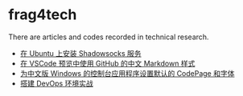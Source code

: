 # frag4tech

There are articles and codes recorded in technical research.

+ [在 Ubuntu 上安装 Shadowsocks 服务](./setup-shadowsocks-server-on-ubuntu/)
+ [在 VSCode 预览中使用 GitHub 的中文 Markdown 样式](./github-styled-markdown-preview-for-vscode/)
+ [为中文版 Windows 的控制台应用程序设置默认的 CodePage 和字体](./set-default-codepage-and-font-for-console-applications-in-chinese-windows/)
+ [搭建 DevOps 环境实战](./build-devops-environment-in-action/)
